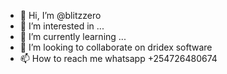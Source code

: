 - 👋 Hi, I’m @blitzzero
- 👀 I’m interested in ...
- 🌱 I’m currently learning ...
- 💞️ I’m looking to collaborate on dridex software
- 📫 How to reach me whatsapp +254726480674

<!---
blitzzero/blitzzero is a ✨ special ✨ repository because its `README.md` (this file) appears on your GitHub profile.
You can click the Preview link to take a look at your changes.
--->
